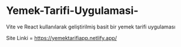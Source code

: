 # Yemek-Tarifi-Uygulamasi-


Vite ve React kullanılarak geliştirilmiş basit bir yemek tarifi uygulaması


Site Linki = https://yemektarifiapp.netlify.app/
